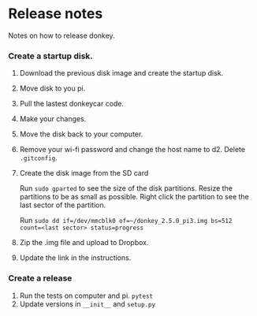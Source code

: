 # Release notes
Notes on how to release donkey.

### Create a startup disk.


1. Download the previous disk image and create the startup disk.
2. Move disk to you pi.
3. Pull the lastest donkeycar code.
4. Make your changes.
5. Move the disk back to your computer.
6. Remove your wi-fi password and change the host name to d2. Delete `.gitconfig`.
7. Create the disk image from the SD card

    Run `sudo gparted` to see the size of the disk partitions. Resize the partitions
    to be as small as possible. Right click the partition to see the last sector of the partition.

    Run `sudo dd if=/dev/mmcblk0 of=~/donkey_2.5.0_pi3.img bs=512 count=<last sector> status=progress`

8. Zip the .img file and upload to Dropbox.
9. Update the link in the instructions.

### Create a release

1. Run the tests on computer and pi. `pytest`
2. Update versions in `__init__` and `setup.py`
